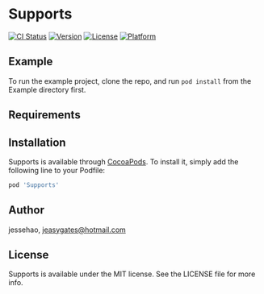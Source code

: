 # Supports

[![CI Status](https://img.shields.io/travis/jessehao/Supports.svg?style=flat)](https://travis-ci.org/jessehao/Supports)
[![Version](https://img.shields.io/cocoapods/v/Supports.svg?style=flat)](https://cocoapods.org/pods/Supports)
[![License](https://img.shields.io/cocoapods/l/Supports.svg?style=flat)](https://cocoapods.org/pods/Supports)
[![Platform](https://img.shields.io/cocoapods/p/Supports.svg?style=flat)](https://cocoapods.org/pods/Supports)

## Example

To run the example project, clone the repo, and run `pod install` from the Example directory first.

## Requirements

## Installation

Supports is available through [CocoaPods](https://cocoapods.org). To install
it, simply add the following line to your Podfile:

```ruby
pod 'Supports'
```

## Author

jessehao, jeasygates@hotmail.com

## License

Supports is available under the MIT license. See the LICENSE file for more info.
